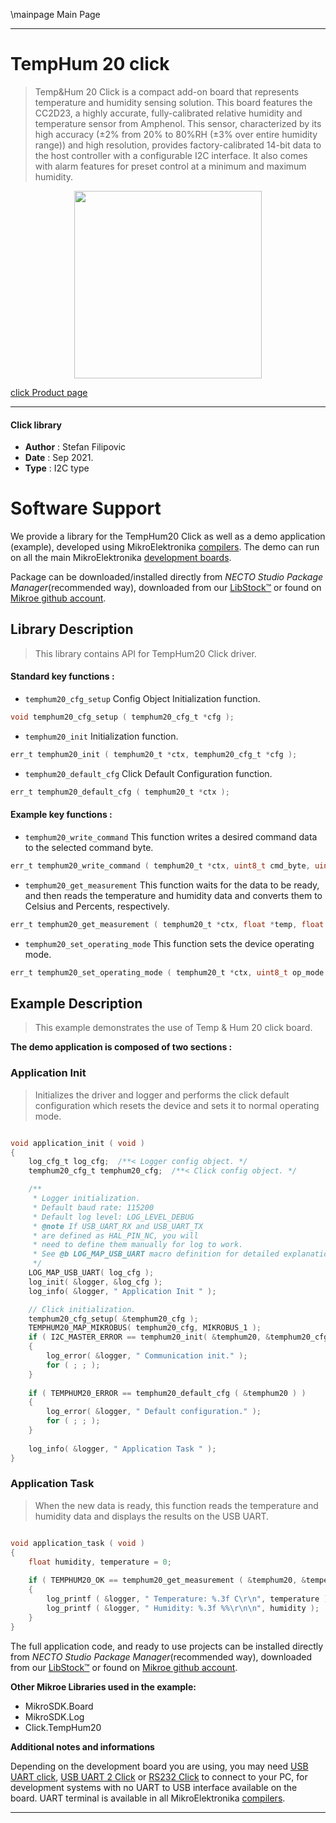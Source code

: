 \mainpage Main Page

---
# TempHum 20 click

> Temp&Hum 20 Click is a compact add-on board that represents temperature and humidity sensing solution. This board features the CC2D23, a highly accurate, fully-calibrated relative humidity and temperature sensor from Amphenol. This sensor, characterized by its high accuracy (±2% from 20% to 80%RH (±3% over entire humidity range)) and high resolution, provides factory-calibrated 14-bit data to the host controller with a configurable I2C interface. It also comes with alarm features for preset control at a minimum and maximum humidity.

<p align="center">
  <img src="https://download.mikroe.com/images/click_for_ide/temphum20_click.png" height=300px>
</p>

[click Product page](https://www.mikroe.com/temphum-20-click)

---


#### Click library

- **Author**        : Stefan Filipovic
- **Date**          : Sep 2021.
- **Type**          : I2C type


# Software Support

We provide a library for the TempHum20 Click
as well as a demo application (example), developed using MikroElektronika
[compilers](https://www.mikroe.com/necto-studio).
The demo can run on all the main MikroElektronika [development boards](https://www.mikroe.com/development-boards).

Package can be downloaded/installed directly from *NECTO Studio Package Manager*(recommended way), downloaded from our [LibStock&trade;](https://libstock.mikroe.com) or found on [Mikroe github account](https://github.com/MikroElektronika/mikrosdk_click_v2/tree/master/clicks).

## Library Description

> This library contains API for TempHum20 Click driver.

#### Standard key functions :

- `temphum20_cfg_setup` Config Object Initialization function.
```c
void temphum20_cfg_setup ( temphum20_cfg_t *cfg );
```

- `temphum20_init` Initialization function.
```c
err_t temphum20_init ( temphum20_t *ctx, temphum20_cfg_t *cfg );
```

- `temphum20_default_cfg` Click Default Configuration function.
```c
err_t temphum20_default_cfg ( temphum20_t *ctx );
```

#### Example key functions :

- `temphum20_write_command` This function writes a desired command data to the selected command byte.
```c
err_t temphum20_write_command ( temphum20_t *ctx, uint8_t cmd_byte, uint16_t cmd_data );
```

- `temphum20_get_measurement` This function waits for the data to be ready, and then reads the temperature and humidity data and converts them to Celsius and Percents, respectively.
```c
err_t temphum20_get_measurement ( temphum20_t *ctx, float *temp, float *hum );
```

- `temphum20_set_operating_mode` This function sets the device operating mode.
```c
err_t temphum20_set_operating_mode ( temphum20_t *ctx, uint8_t op_mode );
```

## Example Description

> This example demonstrates the use of Temp & Hum 20 click board.

**The demo application is composed of two sections :**

### Application Init

> Initializes the driver and logger and performs the click default configuration which resets the device and sets it to normal operating mode.

```c

void application_init ( void )
{
    log_cfg_t log_cfg;  /**< Logger config object. */
    temphum20_cfg_t temphum20_cfg;  /**< Click config object. */

    /** 
     * Logger initialization.
     * Default baud rate: 115200
     * Default log level: LOG_LEVEL_DEBUG
     * @note If USB_UART_RX and USB_UART_TX 
     * are defined as HAL_PIN_NC, you will 
     * need to define them manually for log to work. 
     * See @b LOG_MAP_USB_UART macro definition for detailed explanation.
     */
    LOG_MAP_USB_UART( log_cfg );
    log_init( &logger, &log_cfg );
    log_info( &logger, " Application Init " );

    // Click initialization.
    temphum20_cfg_setup( &temphum20_cfg );
    TEMPHUM20_MAP_MIKROBUS( temphum20_cfg, MIKROBUS_1 );
    if ( I2C_MASTER_ERROR == temphum20_init( &temphum20, &temphum20_cfg ) ) 
    {
        log_error( &logger, " Communication init." );
        for ( ; ; );
    }
    
    if ( TEMPHUM20_ERROR == temphum20_default_cfg ( &temphum20 ) )
    {
        log_error( &logger, " Default configuration." );
        for ( ; ; );
    }
    
    log_info( &logger, " Application Task " );
}

```

### Application Task

> When the new data is ready, this function reads the temperature and humidity data and displays the results on the USB UART.

```c

void application_task ( void )
{
    float humidity, temperature = 0;
    
    if ( TEMPHUM20_OK == temphum20_get_measurement ( &temphum20, &temperature, &humidity ) )
    {
        log_printf ( &logger, " Temperature: %.3f C\r\n", temperature );
        log_printf ( &logger, " Humidity: %.3f %%\r\n\n", humidity );
    }
}

```

The full application code, and ready to use projects can be installed directly from *NECTO Studio Package Manager*(recommended way), downloaded from our [LibStock&trade;](https://libstock.mikroe.com) or found on [Mikroe github account](https://github.com/MikroElektronika/mikrosdk_click_v2/tree/master/clicks).

**Other Mikroe Libraries used in the example:**

- MikroSDK.Board
- MikroSDK.Log
- Click.TempHum20

**Additional notes and informations**

Depending on the development board you are using, you may need
[USB UART click](https://www.mikroe.com/usb-uart-click),
[USB UART 2 Click](https://www.mikroe.com/usb-uart-2-click) or
[RS232 Click](https://www.mikroe.com/rs232-click) to connect to your PC, for
development systems with no UART to USB interface available on the board. UART
terminal is available in all MikroElektronika
[compilers](https://shop.mikroe.com/compilers).

---
